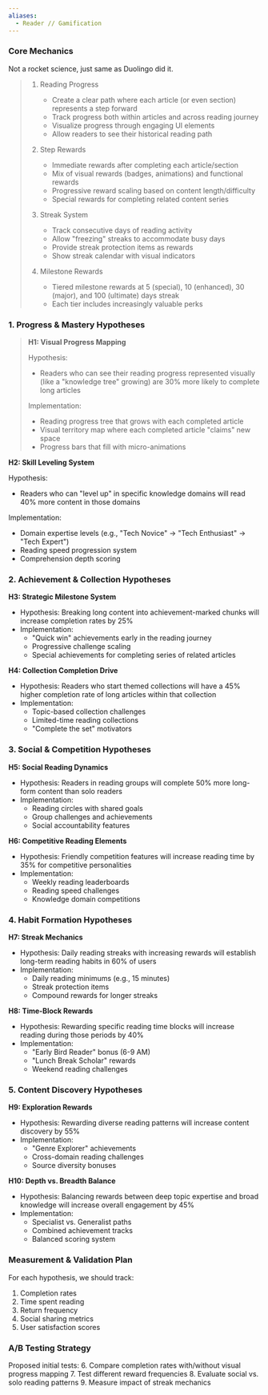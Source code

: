 ```yaml
---
aliases:
  - Reader // Gamification
---
```


### Core Mechanics

Not a rocket science, just same as Duolingo did it.

> 1. Reading Progress
>    - Create a clear path where each article (or even section) represents a step forward
>    - Track progress both within articles and across reading journey
>    - Visualize progress through engaging UI elements
>    - Allow readers to see their historical reading path
>
> 2. Step Rewards
>    - Immediate rewards after completing each article/section
>    - Mix of visual rewards (badges, animations) and functional rewards
>    - Progressive reward scaling based on content length/difficulty
>    - Special rewards for completing related content series
>
> 3. Streak System
>    - Track consecutive days of reading activity
>    - Allow "freezing" streaks to accommodate busy days
>    - Provide streak protection items as rewards
>    - Show streak calendar with visual indicators
>
> 4. Milestone Rewards
>    - Tiered milestone rewards at 5 (special), 10 (enhanced), 30 (major), and 100 (ultimate) days streak
>    - Each tier includes increasingly valuable perks

### 1. Progress & Mastery Hypotheses

> **H1: Visual Progress Mapping**
> 
> Hypothesis:
> - Readers who can see their reading progress represented visually (like a "knowledge tree" growing) are 30% more likely to complete long articles
> 
> Implementation: 
> - Reading progress tree that grows with each completed article
> - Visual territory map where each completed article "claims" new space
> - Progress bars that fill with micro-animations

**H2: Skill Leveling System**

Hypothesis: 
- Readers who can "level up" in specific knowledge domains will read 40% more content in those domains

Implementation:
- Domain expertise levels (e.g., "Tech Novice" → "Tech Enthusiast" → "Tech Expert")
- Reading speed progression system
- Comprehension depth scoring

### 2. Achievement & Collection Hypotheses

**H3: Strategic Milestone System**
- Hypothesis: Breaking long content into achievement-marked chunks will increase completion rates by 25%
- Implementation:
  - "Quick win" achievements early in the reading journey
  - Progressive challenge scaling
  - Special achievements for completing series of related articles

**H4: Collection Completion Drive**
- Hypothesis: Readers who start themed collections will have a 45% higher completion rate of long articles within that collection
- Implementation:
  - Topic-based collection challenges
  - Limited-time reading collections
  - "Complete the set" motivators

### 3. Social & Competition Hypotheses

**H5: Social Reading Dynamics**
- Hypothesis: Readers in reading groups will complete 50% more long-form content than solo readers
- Implementation:
  - Reading circles with shared goals
  - Group challenges and achievements
  - Social accountability features

**H6: Competitive Reading Elements**
- Hypothesis: Friendly competition features will increase reading time by 35% for competitive personalities
- Implementation:
  - Weekly reading leaderboards
  - Reading speed challenges
  - Knowledge domain competitions

### 4. Habit Formation Hypotheses

**H7: Streak Mechanics**
- Hypothesis: Daily reading streaks with increasing rewards will establish long-term reading habits in 60% of users
- Implementation:
  - Daily reading minimums (e.g., 15 minutes)
  - Streak protection items
  - Compound rewards for longer streaks

**H8: Time-Block Rewards**
- Hypothesis: Rewarding specific reading time blocks will increase reading during those periods by 40%
- Implementation:
  - "Early Bird Reader" bonus (6-9 AM)
  - "Lunch Break Scholar" rewards
  - Weekend reading challenges

### 5. Content Discovery Hypotheses

**H9: Exploration Rewards**
- Hypothesis: Rewarding diverse reading patterns will increase content discovery by 55%
- Implementation:
  - "Genre Explorer" achievements
  - Cross-domain reading challenges
  - Source diversity bonuses

**H10: Depth vs. Breadth Balance**
- Hypothesis: Balancing rewards between deep topic expertise and broad knowledge will increase overall engagement by 45%
- Implementation:
  - Specialist vs. Generalist paths
  - Combined achievement tracks
  - Balanced scoring system

### Measurement & Validation Plan

For each hypothesis, we should track:
1. Completion rates
2. Time spent reading
3. Return frequency
4. Social sharing metrics
5. User satisfaction scores

### A/B Testing Strategy

Proposed initial tests:
6. Compare completion rates with/without visual progress mapping
7. Test different reward frequencies
8. Evaluate social vs. solo reading patterns
9. Measure impact of streak mechanics